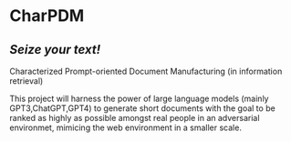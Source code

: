 # CharPDM
## *Seize your text!*
Characterized Prompt-oriented Document Manufacturing (in information retrieval)

This project will harness the power of large language models (mainly GPT3,ChatGPT,GPT4) to generate short documents with the goal to be ranked as highly as possible amongst real people in an adversarial environmet, mimicing the web environment in a smaller scale. 
